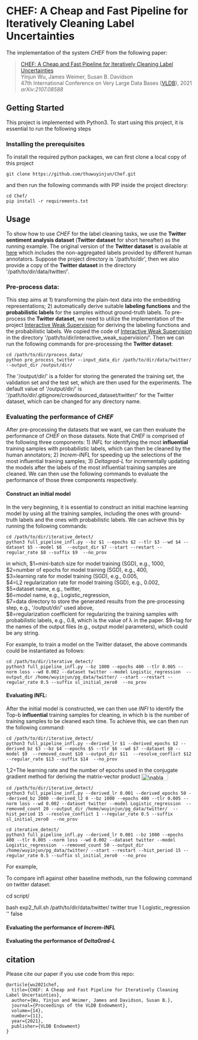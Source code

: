 # CHEF: A Cheap and Fast Pipeline for Iteratively Cleaning Label Uncertainties 
The implementation of the system *CHEF* from the following paper:

> [CHEF: A Cheap and Fast Pipeline for Iteratively Cleaning Label Uncertainties](https://arxiv.org/abs/2107.08588)\
Yinjun Wu, James Weimer, Susan B. Davidson\
47th International Conference on Very Large Data Bases ([VLDB](https://https://vldb.org/2021/)), 2021\
_arXiv:2107.08588_


## Getting Started
This project is implemented with Python3. To start using this project, it is essential to run the following steps

### Installing the prerequisites
To install the required python packages, we can first clone a local copy of this project
```
git clone https://github.com/thuwuyinjun/Chef.git
```
and then run the following commands with PIP inside the project directory:
```
cd Chef/
pip install -r requirements.txt
```

## Usage
To show how to use *CHEF* for the label cleaning tasks, we use the **Twitter sentiment analysis dataset** (**Twitter dataset** for short hereafter) as the running example. The original version of the **Twitter dataset** is available at [here](https://github.com/naimulhuq/Capstone/blob/master/Data/Airline-Full-Non-Ag-DFE-Sentiment%20(raw%20data).csv) which includes the non-aggregated labels provided by different human annotators. Suppose the project directory is '/path/to/dir', then we also provide a copy of the **Twitter dataset** in the directory '/path/to/dir/data/twitter/'.

### Pre-process data:
This step aims at 1) transforming the plain-text data into the embedding representations; 2) automatically derive suitable **labeling functions** and the **probabilistic labels** for the samples without ground-truth labels. To pre-process the **Twitter dataset**, we need to utilize the implementation of the project [Interactive Weak Supervision](https://github.com/benbo/interactive-weak-supervision) for deriving the labeling functions and the probabilistic labels. We copied the code of [Interactive Weak Supervision](https://github.com/benbo/interactive-weak-supervision) in the directory '/path/to/dir/interactive_weak_supervision/'. Then we can run the following commands for pre-processing the **Twitter dataset**:

```
cd /path/to/dir/process_data/
python pre_process_twitter --input_data_dir /path/to/dir/data/twitter/ --output_dir /output/dir/
```

The '/output/dir/' is a folder for storing the generated the training set, the validation set and the test set, which are then used for the experiments. The default value of '/output/dir/' is '/path/to/dir/.gitignore/crowdsourced_dataset/twitter/' for the Twitter dataset, which can be changed for any directory name.

### Evaluating the performance of *CHEF*

After pre-processing the datasets that we want, we can then evaluate the performance of *CHEF* on those datasets. Note that *CHEF* is comprised of the following three components: 1) *INFL* for identifying the most **influential** training samples with probabilistic labels, which can then be cleaned by the human annotators; 2) *Increm-INFL* for speeding up the selections of the most influential training samples; 3) *Deltagrad-L* for incrementally updating the models after the labels of the most influential training samples are cleaned. We can then use the following commands to evaluate the performance of those three components respectively.

#### Construct an initial model
In the very beginning, it is essential to construct an initial machine learning model by using all the training samples, including the ones with ground-truth labels and the ones with probabilistic labels. We can achieve this by running the following commands:
```
cd /path/to/dir/iterative_detect/
python3 full_pipeline_infl.py --bz $1 --epochs $2 --tlr $3 --wd $4 --dataset $5 --model $6  --output_dir $7 --start --restart --regular_rate $8 --suffix $9  --no_prov
```
in which, 
$1=mini-batch size for model training (SGD), e.g., 1000,\
$2=number of epochs for model training (SGD), e.g., 400,\
$3=learning rate for model training (SGD), e.g., 0.005,\
$4=L2 regularization rate for model training (SGD), e.g., 0.002,\
$5=dataset name, e.g., twitter,\
$6=model name, e.g., Logistic_regression,\
$7=data directory to store the generated results from the pre-processing step, e.g., '/output/dir/' used above,\
$8=regularization coefficient for regularizing the training samples with probabilistic labels, e.g., 0.8, which is the value of &lambda; in the paper.
$9=tag for the names of the output files (e.g., output model parameters), which could be any string.

For example, to train a model on the Twitter dataset, the above commands could be instantiated as follows:

```
cd /path/to/dir/iterative_detect/
python3 full_pipeline_infl.py --bz 1000 --epochs 400 --tlr 0.005 --norm loss --wd 0.002 --dataset twitter --model Logistic_regression  --output_dir /home/wuyinjun/pg_data/twitter/ --start --restart --regular_rate 0.5 --suffix sl_initial_zero0  --no_prov
```





#### Evaluating *INFL*:

After the initial model is constructed, we can then use *INFl* to identify the Top-b **influential** training samples for cleaning, in which b is the number of training samples to be cleaned each time. To achieve this, we can then run the following command:


```
cd /path/to/dir/iterative_detect/
python3 full_pipeline_infl.py --derived_lr $1 --derived_epochs $2 --derived_bz $3 --bz $4 --epochs $5 --tlr $6 --wd $7 --dataset $8 --model $9  --removed_count $10 --output_dir $11  --resolve_conflict $12 --regular_rate $13 --suffix $14  --no_prov
```

$1,$2=The learning rate and the number of epochs used in the conjugate gradient method for deriving the matrix-vector product <img src="http://www.sciweavers.org/tex2img.php?eq=%20%5Cnabla%20F%28w%2Cz%29&bc=White&fc=Black&im=jpg&fs=12&ff=arev&edit=0" align="center" border="0" alt=" \nabla F(w,z)" width="72" height="18" />



```
cd /path/to/dir/iterative_detect/
python3 full_pipeline_infl.py --derived_lr 0.001 --derived_epochs 50 --derived_bz 2000 --derived_l2 0 --bz 1000 --epochs 400 --tlr 0.005 --norm loss --wd 0.002 --dataset twitter --model Logistic_regression  --removed_count 20 --output_dir /home/wuyinjun/pg_data/twitter/  --hist_period 15 --resolve_conflict 1 --regular_rate 0.5 --suffix sl_initial_zero0  --no_prov
```


```
cd iterative_detect/
python3 full_pipeline_infl.py --derived_lr 0.001 --bz 1000 --epochs 400 --tlr 0.005 --norm loss --wd 0.002 --dataset twitter --model Logistic_regression  --removed_count 50 --output_dir /home/wuyinjun/pg_data/twitter/ --start --restart --hist_period 15 --regular_rate 0.5 --suffix sl_initial_zero0  --no_prov
```

For example, 


To compare infl against other baseline methods, run the following command on twitter dataset:

cd script/

bash exp2_full.sh /path/to/dir/data/twitter/ twitter true 1 Logistic_regression '' false

#### Evaluating the performance of *Increm-INFL*

#### Evaluating the performance of *DeltaGrad-L*


## citation
Please cite our paper if you use code from this repo:

```
@article{wu2021chef,
  title={CHEF: A Cheap and Fast Pipeline for Iteratively Cleaning Label Uncertainties},
  author={Wu, Yinjun and Weimer, James and Davidson, Susan B.},
  journal={Proceedings of the VLDB Endowment},
  volume={14},
  number={11},
  year={2021},
  publisher={VLDB Endowment}
}
```
